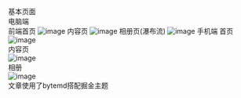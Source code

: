 基本页面<br>
电脑端<br>
前端首页
![image](https://github.com/user-attachments/assets/4c287217-774d-4c54-a912-4c5f8cdc7396)
内容页
![image](https://github.com/user-attachments/assets/aeb101d6-c962-4f7a-b2a0-6d9a530458cb)
相册页(瀑布流)
![image](https://github.com/user-attachments/assets/7005b1f9-5639-4215-a444-11957bf8b975)
手机端
首页<br>
![image](https://github.com/user-attachments/assets/32e9b6b6-1082-4a4e-a519-8e2c7b379a94)
<br>内容页<br>
![image](https://github.com/user-attachments/assets/41ee5eab-2f47-4f2e-b168-615c2d20c072)
<br>相册<br>
![image](https://github.com/user-attachments/assets/108b81d5-3bdd-46eb-894b-55bd6f2fb8fe)
<br>文章使用了bytemd搭配掘金主题
